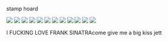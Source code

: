 stamp hoard

![](https://mikejima.crd.co/assets/images/gallery05/4985c013.gif?v=05e9d6fa) ![](https://mikejima.crd.co/assets/images/gallery05/e9096439.gif?v=05e9d6fa) ![](https://mikejima.crd.co/assets/images/gallery05/579d128f.gif?v=05e9d6fa) ![](https://camo.githubusercontent.com/0dca64e4a0435b9714bf3a3f0bb07ded4359210b802edf403e4d5ad2585ac4bb/68747470733a2f2f36342e6d656469612e74756d626c722e636f6d2f38393030663938613238313562393130613538323466353038653265373333392f646465363063316539646666666565622d32652f73313030783230302f313763363037333566653337613563653035303634663234616530616233616264383030643434362e67696676) ![](https://camo.githubusercontent.com/7aaa149be6c301fe55f2f6c4fd26b1a9bfca4da88063111049fcd2366682a886/68747470733a2f2f36342e6d656469612e74756d626c722e636f6d2f39306562656462366563623033343039343066306538613139663338363937312f313139393132363562663637363961392d30652f73313030783230302f363232646131343563333435653462393866636636666234323531643830616438613162363636662e67696676) ![](https://mikejima.crd.co/assets/images/gallery05/e4905c0e.gif?v=05e9d6fa) ![](https://mikejima.crd.co/assets/images/gallery08/a8ed0d37.png?v=05e9d6fa) ![](https://mikejima.crd.co/assets/images/gallery14/31badda2.jpg?v=05e9d6fa) ![](https://mikejima.crd.co/assets/images/gallery14/ab389974.jpg?v=05e9d6fa) ![](https://mikejima.crd.co/assets/images/gallery05/04e87fb0.png?v=05e9d6fa) ![](https://autism.crd.co/assets/images/gallery05/60427d7e.gif?v=69d6a439) ![](https://autism.crd.co/assets/images/gallery05/e55fef71.gif?v=69d6a439)

I FUCKING LOVE FRANK SINATRAcome give me a big kiss jett
